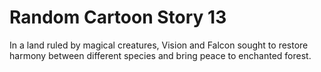 # Random Cartoon Story 13

In a land ruled by magical creatures, Vision and Falcon sought to restore harmony between different species and bring peace to enchanted forest.